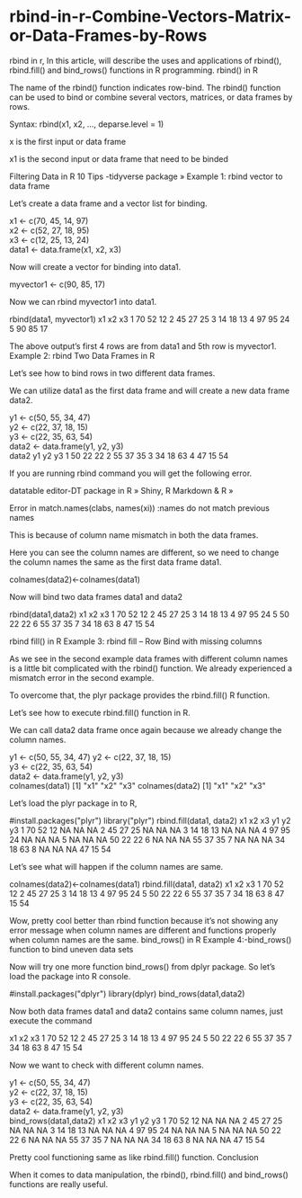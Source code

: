 # rbind-in-r-Combine-Vectors-Matrix-or-Data-Frames-by-Rows

rbind in r, In this article, will describe the uses and applications of rbind(), rbind.fill() and bind_rows() functions in R programming.
rbind() in R

The name of the rbind() function indicates row-bind. The rbind()  function can be used to bind or combine several vectors, matrices, or data frames by rows.

Syntax: rbind(x1, x2, …, deparse.level = 1)

x is the first input or data frame

x1 is the second input or data frame that need to be binded

Filtering Data in R 10 Tips -tidyverse package »
Example 1: rbind vector to data frame

Let’s create a data frame and a vector list for binding.

x1 <- c(70, 45, 14, 97)              
x2 <- c(52, 27, 18, 95)                
x3 <- c(12, 25, 13, 24)                 
data1 <- data.frame(x1, x2, x3)    

Now will create a vector for binding into data1.

myvector1 <- c(90, 85, 17)

Now we can rbind myvector1 into data1.

rbind(data1, myvector1)
  x1 x2 x3
1 70 52 12
2 45 27 25
3 14 18 13
4 97 95 24
5 90 85 17

The above output’s first 4 rows are from data1 and 5th row is myvector1.
Example 2: rbind Two Data Frames in R

Let’s see how to bind rows in two different data frames.

We can utilize data1 as the first data frame and will create a new data frame data2.

y1 <- c(50, 55, 34, 47)        
y2 <- c(22, 37, 18, 15)                 
y3 <- c(22, 35, 63, 54)                 
data2 <- data.frame(y1, y2, y3)    
data2
  y1 y2 y3
1 50 22 22
2 55 37 35
3 34 18 63
4 47 15 54

If you are running rbind command you will get the following error.

datatable editor-DT package in R » Shiny, R Markdown & R »

Error in match.names(clabs, names(xi)) :names do not match previous names

This is because of column name mismatch in both the data frames.

Here you can see the column names are different, so we need to change the column names the same as the first data frame data1.

colnames(data2)<-colnames(data1)

Now will bind two data frames data1 and data2

rbind(data1,data2)
  x1 x2 x3
1 70 52 12
2 45 27 25
3 14 18 13
4 97 95 24
5 50 22 22
6 55 37 35
7 34 18 63
8 47 15 54

rbind fill() in R
Example 3: rbind fill – Row Bind with missing columns

As we see in the second example data frames with different column names is a little bit complicated with the rbind() function.  We already experienced a mismatch error in the second example.

To overcome that, the plyr package provides the rbind.fill() R function.

Let’s see how to execute rbind.fill() function in R.

We can call data2 data frame once again because we already change the column names.

y1 <- c(50, 55, 34, 47)
y2 <- c(22, 37, 18, 15)                 
y3 <- c(22, 35, 63, 54)                  
data2 <- data.frame(y1, y2, y3)    
colnames(data1)
[1] "x1" "x2" "x3"
colnames(data2)
[1] "x1" "x2" "x3"

Let’s load the plyr package in to R,

#install.packages("plyr")
library("plyr")
rbind.fill(data1, data2)
  x1 x2 x3 y1 y2 y3
1 70 52 12 NA NA NA
2 45 27 25 NA NA NA
3 14 18 13 NA NA NA
4 97 95 24 NA NA NA
5 NA NA NA 50 22 22
6 NA NA NA 55 37 35
7 NA NA NA 34 18 63
8 NA NA NA 47 15 54

Let’s see what will happen if the column names are same.

colnames(data2)<-colnames(data1)
rbind.fill(data1, data2)
  x1 x2 x3
1 70 52 12
2 45 27 25
3 14 18 13
4 97 95 24
5 50 22 22
6 55 37 35
7 34 18 63
8 47 15 54

Wow, pretty cool better than rbind function because it’s not showing any error message when column names are different and functions properly when column names are the same.
bind_rows() in R
Example 4:-bind_rows() function to bind uneven data sets

Now will try one more function bind_rows() from dplyr package. So let’s load the package into R console.

#install.packages("dplyr")
library(dplyr)
bind_rows(data1,data2)

Now both data frames data1 and data2 contains same column names, just execute the command

  x1 x2 x3
1 70 52 12
2 45 27 25
3 14 18 13
4 97 95 24
5 50 22 22
6 55 37 35
7 34 18 63
8 47 15 54

Now we want to check with different column names.

y1 <- c(50, 55, 34, 47)        
y2 <- c(22, 37, 18, 15)                 
y3 <- c(22, 35, 63, 54)                 
data2 <- data.frame(y1, y2, y3)    
bind_rows(data1,data2)
x1 x2 x3 y1 y2 y3
1 70 52 12 NA NA NA
2 45 27 25 NA NA NA
3 14 18 13 NA NA NA
4 97 95 24 NA NA NA
5 NA NA NA 50 22 22
6 NA NA NA 55 37 35
7 NA NA NA 34 18 63
8 NA NA NA 47 15 54

Pretty cool functioning same as like rbind.fill() function.
Conclusion

When it comes to data manipulation, the rbind(), rbind.fill() and bind_rows() functions are really useful.
